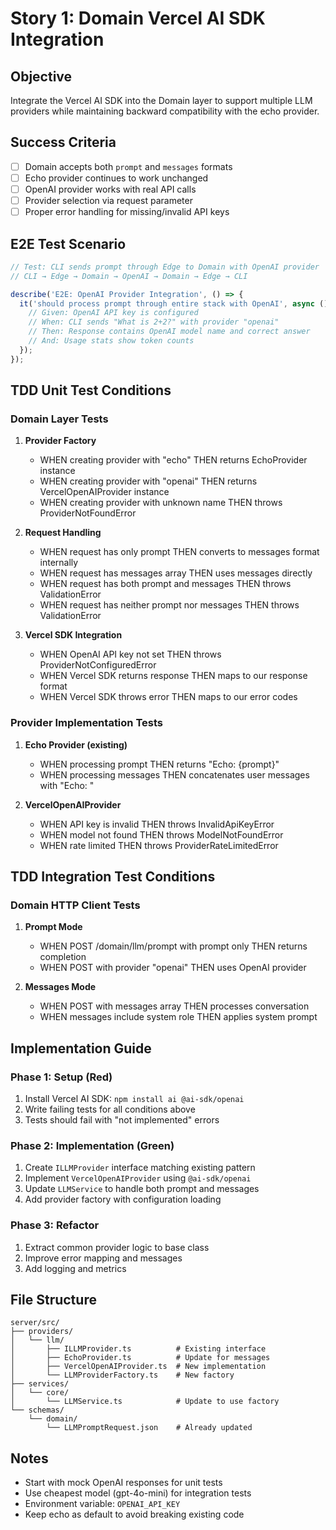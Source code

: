 # Story 1: Domain Vercel AI SDK Integration

## Objective
Integrate the Vercel AI SDK into the Domain layer to support multiple LLM providers while maintaining backward compatibility with the echo provider.

## Success Criteria
- [ ] Domain accepts both `prompt` and `messages` formats
- [ ] Echo provider continues to work unchanged
- [ ] OpenAI provider works with real API calls
- [ ] Provider selection via request parameter
- [ ] Proper error handling for missing/invalid API keys

## E2E Test Scenario
```typescript
// Test: CLI sends prompt through Edge to Domain with OpenAI provider
// CLI → Edge → Domain → OpenAI → Domain → Edge → CLI

describe('E2E: OpenAI Provider Integration', () => {
  it('should process prompt through entire stack with OpenAI', async () => {
    // Given: OpenAI API key is configured
    // When: CLI sends "What is 2+2?" with provider "openai"
    // Then: Response contains OpenAI model name and correct answer
    // And: Usage stats show token counts
  });
});
```

## TDD Unit Test Conditions

### Domain Layer Tests
1. **Provider Factory**
   - WHEN creating provider with "echo" THEN returns EchoProvider instance
   - WHEN creating provider with "openai" THEN returns VercelOpenAIProvider instance
   - WHEN creating provider with unknown name THEN throws ProviderNotFoundError

2. **Request Handling**
   - WHEN request has only prompt THEN converts to messages format internally
   - WHEN request has messages array THEN uses messages directly
   - WHEN request has both prompt and messages THEN throws ValidationError
   - WHEN request has neither prompt nor messages THEN throws ValidationError

3. **Vercel SDK Integration**
   - WHEN OpenAI API key not set THEN throws ProviderNotConfiguredError
   - WHEN Vercel SDK returns response THEN maps to our response format
   - WHEN Vercel SDK throws error THEN maps to our error codes

### Provider Implementation Tests
1. **Echo Provider (existing)**
   - WHEN processing prompt THEN returns "Echo: {prompt}"
   - WHEN processing messages THEN concatenates user messages with "Echo: "

2. **VercelOpenAIProvider**
   - WHEN API key is invalid THEN throws InvalidApiKeyError
   - WHEN model not found THEN throws ModelNotFoundError
   - WHEN rate limited THEN throws ProviderRateLimitedError

## TDD Integration Test Conditions

### Domain HTTP Client Tests
1. **Prompt Mode**
   - WHEN POST /domain/llm/prompt with prompt only THEN returns completion
   - WHEN POST with provider "openai" THEN uses OpenAI provider
   
2. **Messages Mode**
   - WHEN POST with messages array THEN processes conversation
   - WHEN messages include system role THEN applies system prompt

## Implementation Guide

### Phase 1: Setup (Red)
1. Install Vercel AI SDK: `npm install ai @ai-sdk/openai`
2. Write failing tests for all conditions above
3. Tests should fail with "not implemented" errors

### Phase 2: Implementation (Green)
1. Create `ILLMProvider` interface matching existing pattern
2. Implement `VercelOpenAIProvider` using `@ai-sdk/openai`
3. Update `LLMService` to handle both prompt and messages
4. Add provider factory with configuration loading

### Phase 3: Refactor
1. Extract common provider logic to base class
2. Improve error mapping and messages
3. Add logging and metrics

## File Structure
```
server/src/
├── providers/
│   └── llm/
│       ├── ILLMProvider.ts          # Existing interface
│       ├── EchoProvider.ts          # Update for messages
│       ├── VercelOpenAIProvider.ts  # New implementation
│       └── LLMProviderFactory.ts    # New factory
├── services/
│   └── core/
│       └── LLMService.ts            # Update to use factory
└── schemas/
    └── domain/
        └── LLMPromptRequest.json    # Already updated
```

## Notes
- Start with mock OpenAI responses for unit tests
- Use cheapest model (gpt-4o-mini) for integration tests
- Environment variable: `OPENAI_API_KEY`
- Keep echo as default to avoid breaking existing code